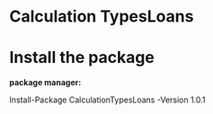 # Calculation TypesLoans

# Install the package

<b>package manager:</b>

Install-Package CalculationTypesLoans -Version 1.0.1
